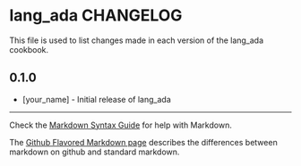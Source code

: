 lang_ada CHANGELOG
==================

This file is used to list changes made in each version of the lang_ada cookbook.

0.1.0
-----
- [your_name] - Initial release of lang_ada

- - -
Check the [Markdown Syntax Guide](http://daringfireball.net/projects/markdown/syntax) for help with Markdown.

The [Github Flavored Markdown page](http://github.github.com/github-flavored-markdown/) describes the differences between markdown on github and standard markdown.
